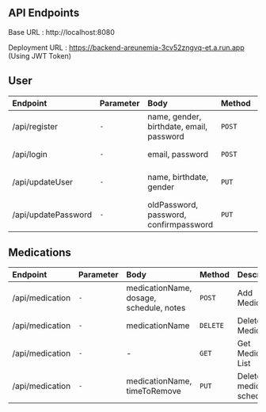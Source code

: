 ## API Endpoints
Base URL : http://localhost:8080

Deployment URL : https://backend-areunemia-3cv52zngvq-et.a.run.app (Using JWT Token)

## User
| Endpoint | Parameter | Body | Method    | Description                |
| :--------|:-------- | :------- |:------- | :------------------------- |
| /api/register |`-`| name, gender, birthdate, email, password | `POST` | Register New Email User |
| /api/login|`-`| email, password| `POST` | Login Email User  |
| /api/updateUser|`-` | name, birthdate, gender    | `PUT` | Update User Profile Data|
| /api/updatePassword|`-`| oldPassword, password, confirmpassword| `PUT` | Update User Password |

## Medications
| Endpoint | Parameter| Body | Method    | Description                |
| :--------|:-------- |:-------| :------- | :------------------------- |
| /api/medication |`-` | medicationName, dosage, schedule, notes | `POST` | Add Medication |
| /api/medication|`-`| medicationName |`DELETE` | Delete Medication  |
| /api/medication|`-` | -   | `GET` | Get Medications List|
| /api/medication|`-` | medicationName, timeToRemove  | `PUT` | Delete the medication schedule |
